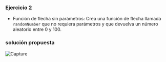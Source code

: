 ### Ejercicio 2
* Función de flecha sin parámetros: Crea una función de flecha llamada `randomNumber` que no requiera parámetros 
y que devuelva un número aleatorio entre 0 y 100.

### solución propuesta 

![Capture](https://github.com/Luiso-o/Ejercicio-S2.1-Javascript-I/assets/128043647/290d5702-8d9f-42b7-b163-64e2f30903c2)
